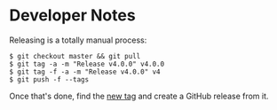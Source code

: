 # Developer Notes

Releasing is a totally manual process:

```
$ git checkout master && git pull
$ git tag -a -m "Release v4.0.0" v4.0.0
$ git tag -f -a -m "Release v4.0.0" v4
$ git push -f --tags
```

Once that's done, find the [new tag](https://github.com/pronovic/gha-shared-workflows/tags) and create a GitHub release from it.

